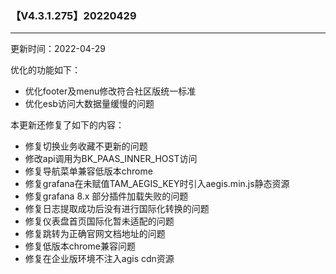 ### 【V4.3.1.275】20220429
----
更新时间：2022-04-29

优化的功能如下：
* 优化footer及menu修改符合社区版统一标准
* 优化esb访问大数据量缓慢的问题


本更新还修复了如下的内容：

* 修复切换业务收藏不更新的问题
* 修改api调用为BK_PAAS_INNER_HOST访问
* 修复导航菜单兼容低版本chrome
* 修复grafana在未赋值TAM_AEGIS_KEY时引入aegis.min.js静态资源
* 修复grafana 8.x 部分插件加载失败的问题
* 修复日志提取成功后没有进行国际化转换的问题
* 修复仪表盘首页国际化暂未适配的问题
* 修复跳转为正确官网文档地址的问题
* 修复低版本chrome兼容问题
* 修复在企业版环境不注入agis cdn资源